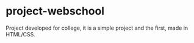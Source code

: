 # project-webschool
Project developed for college, it is a simple project and the first, made in HTML/CSS.
